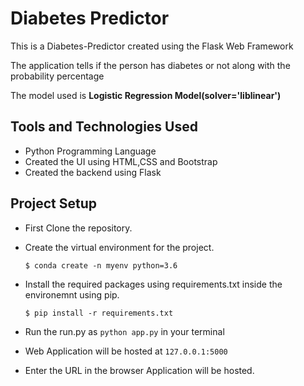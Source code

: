 # Diabetes Predictor
This is a Diabetes-Predictor created using the Flask Web Framework

The application tells if the person has diabetes or not along with the probability percentage

The model used is **Logistic Regression Model(solver='liblinear')**


## Tools and Technologies Used
- Python Programming Language
- Created the UI using HTML,CSS and Bootstrap
- Created the backend using Flask

## Project Setup
- First Clone the repository.
- Create the virtual environment for the project.

      $ conda create -n myenv python=3.6
  
- Install the required packages using requirements.txt inside the environemnt using pip.

      $ pip install -r requirements.txt
  
- Run the run.py as `python app.py` in your terminal
- Web Application will be hosted at `127.0.0.1:5000`
- Enter the URL in the browser Application will be hosted.

